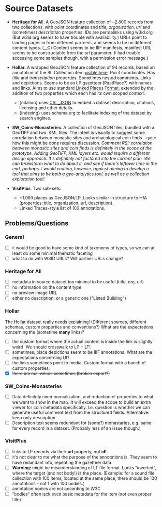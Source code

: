 # Source Datasets

- __Heritage for All__. A GeoJSON feature collection of ~2.800 records from two collections, with point coordinates 
  and _title_, _organization_, _url_ and (sometimes) _description_ properties. IDs are permalinks using w3id.org (But 
  w3id.org seems to have trouble with availability.) URLs point to landing pages in from different partners, and seems 
  to be on different content types. (__C) Content seems to be IIIF manifests, manifest URL seems to be constructable 
  from the _url_ parameter. (I had trouble accessing some samples though, with a permission error message.)

- __Hollar__. A wrapped GeoJSON feature collection of 94 records, based on annotation of the BL Collection item [visible here](https://www.flickr.com/photos/britishlibrary/50263236958). 
 Point coordinates. Has _title_ and _transcription_ properties.
  Sometimes nested comments. Links and depictions. Seems to be an LP gazetteer (PastPlace?) with names and links.
  Aims to use standard [Linked Places Format](https://github.com/LinkedPasts/linked-places-format), extended by the addition of two properties which each has its own scoped context:
  * {citation} uses [CSL_JSON](https://citationstyles.org/) to embed a dataset description, citations, licensing and other details.
  * {indexing} uses schema.org to facilitate indexing of the dataset by search engines. 

- __SW_Coins-Monasteries__. A collection of GeoJSON files, bundled with a GeoTIFF and two .KML files. The intent is visually 
  to suggest some correlation between monastic sites and archaeological coin finds - quite how this might be done requires 
  discussion. _Comment RSi: correlation between monastic sites and coin finds is definitely in the scope of the prototype. 
  Adding GeoTIFF, KML layers etc. would require a different design approach. It's definitely not factored into the current plan.
  We can brainstorm what to do about it, and see if there's leftover time in the end, perhaps. I would caution, however, against
  aiming to develop a tool that aims to be both a geo-analytics tool, as well as a collection exploration tool!_

- __VisitPlus__. Two sub-sets:
  - ~1.000 places as GeoJSON/LP. Looks similar in structure to HfA (properties: title, organization, url, description). 
  - Linked Traces-style list of 100 annotations.

## Problems/Questions

### General
- [ ] it would be good to have some kind of taxonomy of types, so we can at least do some minimal thematic faceting
- [ ] what to do with W3ID URLs? Will partner URLs change?

### Heritage for All
- [ ] metadata in source dataset too minimal to be useful (title, org, url) 
- [ ] no information on the content type
- [ ] no preview image URL
- [ ] either no description, or a generic one ("Listed Building")

### Hollar
The Hollar dataset really needs explaining! (Different sources, different schemas, custom properties and conventions?)
What are the expectations concerning the (sometime __many__ links)?

- [ ] the custom format where the actual content is inside the link is slightly weird. We should crosswalk to LP + LT!
- [ ] sometimes, place depictions seem to be IIIF annotations. What are the expectations concerning UI?
- [ ] the links sometimes point to media. Custom format with a bunch of custom properties. 
- [x] ~~there are null values sometimes (broken export?)~~

### SW_Coins-Monasteries

- [ ] Data definitely need normalization, and reduction of properties to what we want to show in the map. It will exceed the scope
  to build an extra viewer for coin metadata specifically. I.e. question is whether we can generate useful comment text from the 
  structured fields. Alternative: keep only description.
- [ ] Description text seems redundant for (some?) monastaries, e.g. same for every record in a dataset. (Probably less of an issue though.)

### VisitPlus

- [ ] links to LP records via their __url__ property, not __id__!
- [ ] it's not clear to me what the purpose of the annotations is. They seem to have redundant info, repeating the gazetteer data.
- [ ] __Warning:__ might be misunderstanding of LT file format. Looks "inverted", where the target (and not body!) is the place.
  (Example: for a sound file collection with 100 items, located at the same place, there should be 100 annotations - not 1 with 100 
  bodies.)
- [ ] annotation bodies are not according to W3C 
- [ ] "bodies" often lack even basic metadata for the item (not even proper title)
